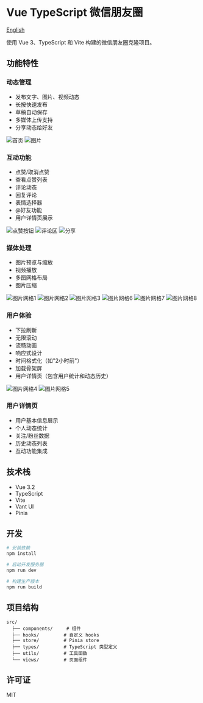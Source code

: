 # Vue TypeScript 微信朋友圈

[English](./README.md)

使用 Vue 3、TypeScript 和 Vite 构建的微信朋友圈克隆项目。

## 功能特性

### 动态管理
- 发布文字、图片、视频动态
- 长按快速发布
- 草稿自动保存
- 多媒体上传支持
- 分享动态给好友

![首页](./screenshots/home.png)
![图片](./screenshots/img.png)

### 互动功能
- 点赞/取消点赞
- 查看点赞列表
- 评论动态
- 回复评论
- 表情选择器
- @好友功能
- 用户详情页展示

![点赞按钮](./screenshots/dianzan.png)
![评论区](./screenshots/pinglun.png)
![分享](./screenshots/fenxiang.png)

### 媒体处理
- 图片预览与缩放
- 视频播放
- 多图网格布局
- 图片压缩

![图片网格1](./screenshots/img_1.png)
![图片网格2](./screenshots/img_2.png)
![图片网格3](./screenshots/img_3.png)
![图片网格6](./screenshots/img_6.png)
![图片网格7](./screenshots/img_7.png)
![图片网格8](./screenshots/img_8.png)

### 用户体验
- 下拉刷新
- 无限滚动
- 流畅动画
- 响应式设计
- 时间格式化（如"2小时前"）
- 加载骨架屏
- 用户详情页（包含用户统计和动态历史）

![图片网格4](./screenshots/img_4.png)
![图片网格5](./screenshots/img_5.png)

### 用户详情页
- 用户基本信息展示
- 个人动态统计
- 关注/粉丝数据
- 历史动态列表
- 互动功能集成

## 技术栈

- Vue 3.2
- TypeScript
- Vite
- Vant UI
- Pinia

## 开发

```bash
# 安装依赖
npm install

# 启动开发服务器
npm run dev

# 构建生产版本
npm run build
```

## 项目结构

```
src/
  ├── components/     # 组件
  ├── hooks/         # 自定义 hooks
  ├── store/         # Pinia store
  ├── types/         # TypeScript 类型定义
  ├── utils/         # 工具函数
  └── views/         # 页面组件
```

## 许可证

MIT
